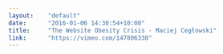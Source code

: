 ```yaml
---
layout:    "default"
date:      "2016-01-06 14:30:54+10:00"
title:     "The Website Obesity Crisis - Maciej Cegłowski"
link:      "https://vimeo.com/147806338"
---
```


